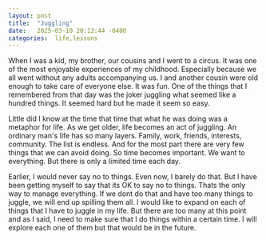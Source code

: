 ```yaml
---
layout: post
title:  "Juggling"
date:   2025-03-10 20:12:44 -0400
categories:  life,lessons
---
```


When I was a kid, my brother, our cousins and I went to a circus. It was one of the most enjoyable experiences of my childhood. Especially because we all went without any adults accompanying us. I and another cousin were old enough to take care of everyone else. It was fun. One of the things that I remembered from that day was the joker juggling what seemed like a hundred things. It seemed hard but he made it seem so easy.

Little did I know at the time that time that what he was doing was a metaphor for life. As we get older, life becomes an act of juggling. An ordinary man's life has so many layers. Family, work, friends, interests, community. The list is endless. And for the most part there are very few things that we can avoid doing. So time becomes important. We want to everything. But there is only a limited time each day.

Earlier, I would never say no to things. Even now, I barely do that. But I have been getting myself to say that its OK to say no to things. Thats the only way to manage everything. If we dont do that and have too many things to juggle, we will end up spilling them all. I would like to expand on each of things that I have to juggle in my life. But there are too many at this point and as I said, I need to make sure that I do things within a certain time. I will explore each one of them but that would be in the future.
